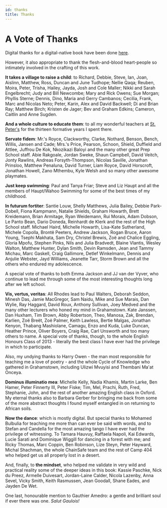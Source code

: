 ```yaml
---
id: thanks
title: Thanks
---
```


# A Vote of Thanks

Digital thanks for a digital-native book have been done [here](https://twitter.com/cryptowanderer/status/1151778816416768003).

However, it also appropriate to thank the flesh-and-blood heart-people so intimately involved in the crafting of this work.

**It takes a village to raise a child**: to Richard, Debbie, Steve, Ian, Joan, Aislinn, Matthew, Ross, Duncan and June Tudhope; Nellie Qaqa; Reuben, Moira, Peter, Trisha, Hailey, Jayda, Josh and Cole Maller; Nikki and Sarah Engelbrecht; Judy and Bill Newcombe; Mary and Rick Owens; Sue Morgan; Phyllis Sterne; Dennis, Dino, Maria and Gerry Cambanos; Cecilia, Frank, Marc and Nicolas Neto; Peter, Karin, Alex and David Backwell; Di and Brian Ray; Matthew Birch; Kristen de Jager; Bev and Graham Edkins; Cameron, Caitlin and Anne Sugden.

**And a whole culture to educate them**: to all my wonderful teachers at [St. Peter's](https://www.stpeters.co.za/uploads/boys_files/St_Peters_School_Values_-_LARGER_FONT.pdf) for the thirteen formative years I spent there. 

**Servate fidem**: Mr.'s Royce, Clackworthy, Clarke, Nothard, Benson, Bench, Willis, Jansen and Cade; Mrs.'s Price, Pearson, Schoon, Shield, Duffield and Attlee, Juffrou De Kok, Nkozikazi Baloyi and the many other great Prep School staff. Abie Rakgoale, Jordan Sweke, Shaun Campbell, David Veitch, Jonty Rawlins, Andreas Forsyth-Thompson, Nicolas Saville, Jonathan Prinsloo, Matthew Penaluna, David Turner, Liam Royce, David Horscroft, Jonathan Howell, Zano Mthembu, Kyle Welsh and so many other awesome playmates.

**Just keep swimming**: Paul and Tanya Friar; Steve and Liz Haupt and all the members of Haupt/Wahoo Swimming for some of the best times of my childhood.

**In futurum fortiter**: Santie Louw, Shelly Matthews, Julia Bailey, Debbie Park-Dobell, Fiona Kampmann, Natalie Shields, Graham Howarth, Brett Kreidemann, Brian Armitage, Ryan Weidemann, Rui Morais, Adam Dobson, Le Panto Bean, Dario Doneda, Reinhardt de Klerk and the rest of the High School staff. Michael Haird, Michelle Howarth, Lisa-Kate Sutherland, Michele Copolla, Brontë Peeters, Andrew Jackson, Rogan Bruce, Aaron Young, Tsephi Makhata, Sam Dry, Christel Brewis, Zoë and Chalice Eggling, Gloria Mpofu, Stephen Pinks, Nils and Julia Bradvedt, Blaine Vlantis, Wesley Walton, Matthew Hunter, Dylan Smith, Devin Ramsden, Jean and Tammy Michau, Marc Gaskell, Craig Gallimore, Detlef Winkelmann, Dennis and Anjulie Webster, Jayd Williams, Jeanette Tarr, Storm Brown and all the others who endured my adolescence.

A special vote of thanks to both Emma Jackson and JJ van der Vyver, who continue to lead me through some of the most interesting thoughts long after we left school.

**Vis, vertus, veritas**: All Rhodes lead to Paul Walters, Deborah Seddon, Minesh Das, Jamie MacGregor, Sam Naidu, Mike and Sue Marais, Dan Wylie, Ray Haggard, David Roux, Anthony Sullivan, Joey Medved and the many other lecturers who honed my mind in Grahamstown. Kate Janssen, Dan Huxham, Tim Brown, Abby Robertson, Theo, Manosa, Zak, Brendan, Karlien, Zoë Breët, Zoë Palmer, Keith Lawless, Bertie Malgas, Jonathan Kenyon, Thabang Mashiolane, Camagu, Enzo and Kuda, Luke Duncan, Heather Prince, Oliver Boyers, Craig Rae, Carl Unsworth and too many others to name. A special vote of thanks, though, to the whole English Honours Class of 2013 - literally the best class I have ever had the privilege in which to participate.

Also, my undying thanks to Harry Owen - the man most responsible for teaching me a love of poetry - and the whole Cycle of Knowledge who gathered in Grahamstown, including Ulizwi Mvuyisi and Thembani Ma'at Onceya.

**Dominus illuminatio mea**: Michelle Kelly, Nadia Khamis, Martin Larke, Ben Hamer, Peter Finnerty III, Peter Fiske; Tim, Mel, Prachi, Ruth, Fred, Stephanie, John, and the rest of another amazing English class in Oxford. My eternal thanks also to Barbara Gerber for bringing me back from some of the more abstract thoughts I found myself entangled in on returning to African soils.

**Now the dance**: which is mostly digital. But special thanks to Mohamed Bulbulia for teaching me more than can ever be said with words, and to Stefan and Candella for the most amazing tango I have ever had the privilege of witnessing. To Tamara Hauvuy, Raffaela Napoli, Kai Edwards, Lucie Sarati and Dominique Wiggill for dancing in a forest with me; and Ricky Thomas, Marc Coppin, Ben Robinson, Lize Steyn, Peter Hayward, Michal Shachman, the whole ChainSafe team and the rest of Camp 404 who helped get us all properly lost in a desert.

And, finally, to **the mindset**, who helped me validate in very wild and practical reality some of the deeper ideas in this book: Kassie Paschke, Nick du Preez, Armelle Duivesart, Jordan-Laine Calder, Nicola Lazenby, Anna Sevel, Vicky Smith, Keith Rasmussen, Jean Goodall, Shane Eades, and Jayden De Wet.

One last, honourable mention to Gauthier Amedro: a gentle and brilliant soul if ever there was one. _Salut Gaulois!_